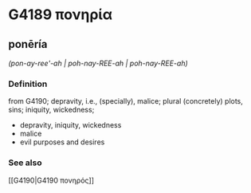 # G4189 πονηρία

## ponēría

_(pon-ay-ree'-ah | poh-nay-REE-ah | poh-nay-REE-ah)_

### Definition

from G4190; depravity, i.e., (specially), malice; plural (concretely) plots, sins; iniquity, wickedness; 

- depravity, iniquity, wickedness
- malice
- evil purposes and desires

### See also

[[G4190|G4190 πονηρός]]
